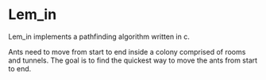 # Lem_in

Lem_in implements a pathfinding algorithm written in c. 

Ants need to move from start to end inside a colony comprised of rooms and tunnels. 
The goal is to find the quickest way to move the ants from start to end.
